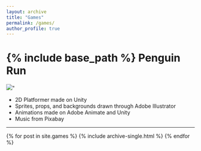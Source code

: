 ```yaml
---
layout: archive
title: "Games"
permalink: /games/
author_profile: true
---
```


{% include base_path %}
Penguin Run
======
<img src='https://github.com/KaitLand12/Portfolio/assets/81109745/45de08cd-9b75-4e6d-9044-d71f216fb988'>"
* 2D Platformer made on Unity
* Sprites, props, and backgrounds drawn through Adobe Illustrator
* Animations made on Adobe Animate and Unity
* Music from Pixabay
---

{% for post in site.games %}
  {% include archive-single.html %}
{% endfor %}

